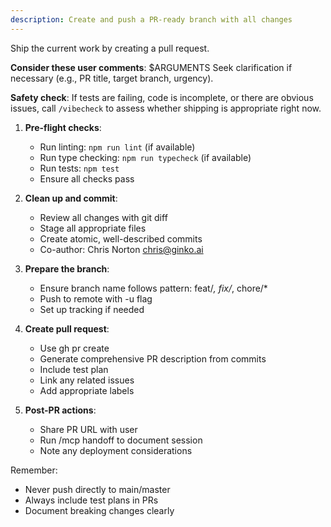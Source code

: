 ```yaml
---
description: Create and push a PR-ready branch with all changes
---
```


Ship the current work by creating a pull request.

**Consider these user comments**: $ARGUMENTS
Seek clarification if necessary (e.g., PR title, target branch, urgency).

**Safety check**: If tests are failing, code is incomplete, or there are obvious issues, call `/vibecheck` to assess whether shipping is appropriate right now.

1. **Pre-flight checks**:
   - Run linting: `npm run lint` (if available)
   - Run type checking: `npm run typecheck` (if available)
   - Run tests: `npm test`
   - Ensure all checks pass

2. **Clean up and commit**:
   - Review all changes with git diff
   - Stage all appropriate files
   - Create atomic, well-described commits
   - Co-author: Chris Norton <chris@ginko.ai>

3. **Prepare the branch**:
   - Ensure branch name follows pattern: feat/*, fix/*, chore/*
   - Push to remote with -u flag
   - Set up tracking if needed

4. **Create pull request**:
   - Use gh pr create
   - Generate comprehensive PR description from commits
   - Include test plan
   - Link any related issues
   - Add appropriate labels

5. **Post-PR actions**:
   - Share PR URL with user
   - Run /mcp handoff to document session
   - Note any deployment considerations

Remember:
- Never push directly to main/master
- Always include test plans in PRs
- Document breaking changes clearly